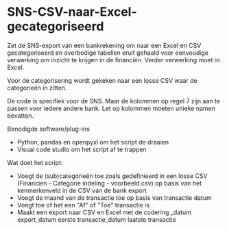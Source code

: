 # SNS-CSV-naar-Excel-gecategoriseerd
Zet de SNS-export van een bankrekening om naar een Excel en CSV gecategoriseerd en overbodige tabellen eruit gehaald voor eenvoudige verwerking om inzicht te krijgen in de financiën. Verder verwerking moet in Excel. 

Voor de categorisering wordt gekeken naar een losse CSV waar de categorieën in zitten. 

De code is specifiek voor de SNS. Maar de kolommen op regel 7 zijn aan te passen voor iedere andere bank. Let op kolommen moeten unieke namen bevatten.

Benodigde software/plug-ins
* Python, pandas en openpyxl om het script de draaien
* Visual code studio om het script af te trappen

Wat doet het script:
* Voegt de (sub)categorieën toe zoals gedefinieerd in een losse CSV (Financien - Categorie indeling - voorbeeld.csv) op basis van het kenmerkenveld in de CSV van de bank export
* Voegt de maand van de transactie toe op basis van transactie datum
* Voegt toe of het een "Af" of "Toe" transactie is
* Maakt een export naar CSV en Excel met de codering _datum export_datum eerste transactie_datum laatste transactie
